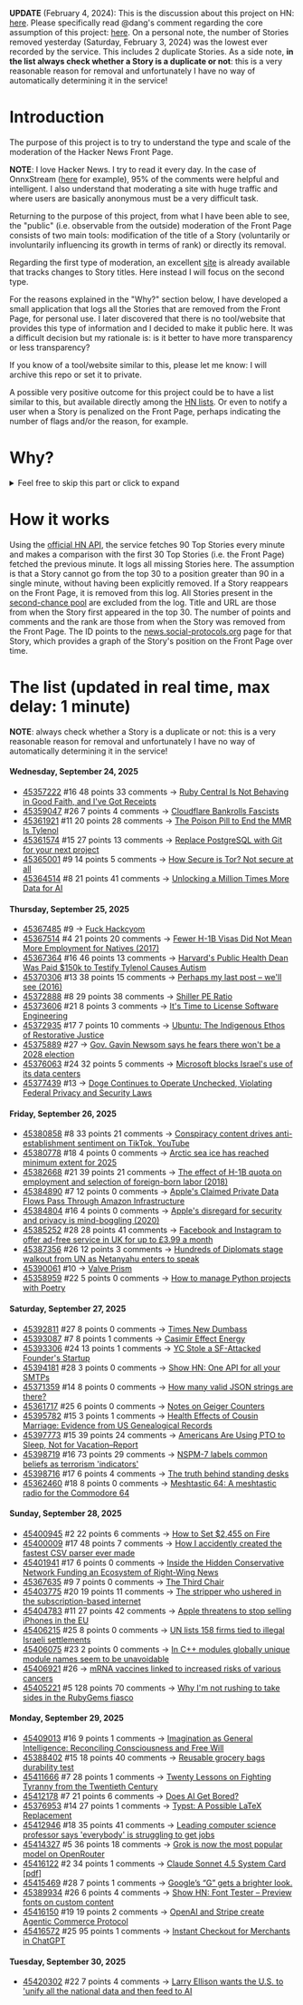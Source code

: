 **UPDATE** (February 4, 2024): This is the discussion about this project on HN: [here](https://news.ycombinator.com/item?id=39230513). Please specifically read @dang's comment regarding the core assumption of this project: [here](https://news.ycombinator.com/item?id=39231537). On a personal note, the number of Stories removed yesterday (Saturday, February 3, 2024) was the lowest ever recorded by the service. This includes 2 duplicate Stories. As a side note, **in the list always check whether a Story is a duplicate or not**: this is a very reasonable reason for removal and unfortunately I have no way of automatically determining it in the service!

# Introduction

The purpose of this project is to try to understand the type and scale of the moderation of the Hacker News Front Page.

**NOTE**: I love Hacker News. I try to read it every day. In the case of OnnxStream ([here](https://news.ycombinator.com/item?id=37752632) for example), 95% of the comments were helpful and intelligent. I also understand that moderating a site with huge traffic and where users are basically anonymous must be a very difficult task.

Returning to the purpose of this project, from what I have been able to see, the "public" (i.e. observable from the outside) moderation of the Front Page consists of two main tools: modification of the title of a Story (voluntarily or involuntarily influencing its growth in terms of rank) or directly its removal.

Regarding the first type of moderation, an excellent [site](https://hackernewstitles.netlify.app/) is already available that tracks changes to Story titles. Here instead I will focus on the second type.

For the reasons explained in the "Why?" section below, I have developed a small application that logs all the Stories that are removed from the Front Page, for personal use. I later discovered that there is no tool/website that provides this type of information and I decided to make it public here. It was a difficult decision but my rationale is: is it better to have more transparency or less transparency?

If you know of a tool/website similar to this, please let me know: I will archive this repo or set it to private.

A possible very positive outcome for this project could be to have a list similar to this, but available directly among the [HN lists](https://news.ycombinator.com/lists). Or even to notify a user when a Story is penalized on the Front Page, perhaps indicating the number of flags and/or the reason, for example.

# Why?

<details>
<summary>Feel free to skip this part or click to expand</summary>

A friend of mine posted two Stories on Hacker News related to OnnxStream (31 days apart), the first related to SDXL Turbo support and the second related to TinyLlama and Mistral 7B support.

In the case of the [first](https://news.ycombinator.com/item?id=38646969), the Story was among the first on the Front Page, until its title was changed from "Stable Diffusion Turbo on a Raspberry Pi Zero 2 generates an image in 29 minutes" to "OnnxStream: Stable Diffusion XL 1.0 Base on a Raspberry Pi Zero 2". This effectively "killed" the Story. One user pointed out that the new title didn't reflect the spirit of the Story (thanks @practice9).

In the case of the [second](https://news.ycombinator.com/item?id=38991145), the Story was in third place on the Front Page, less than an hour after the submission. In this case it was simply removed from the Front Page.

Having discovered this, perplexed, I sent an email to the moderator. @dang, who was very kind and quick in his response, explained to me that the Story had been flagged by users even without being explicitly [flagged], and that he could therefore only hypothesize the causes of the flag. His hypothesis was that (some?) users might be fed up with news related to LLMs.

While I have no reason to doubt Daniel's good faith, it's hard to believe that HN users would be tired of LLM-related news.

So I decided to develop a small console application to determine the frequency of this phenomenon (actually I was also motivated by the prospect of writing some C# code, after more than 2 years of complete abstinence). I subsequently discovered that there were no tools/websites that monitored this specific phenomenon and I therefore decided to make it public here.

</details>

# How it works

Using the [official HN API](https://github.com/HackerNews/API), the service fetches 90 Top Stories every minute and makes a comparison with the first 30 Top Stories (i.e. the Front Page) fetched the previous minute. It logs all missing Stories here. The assumption is that a Story cannot go from the top 30 to a position greater than 90 in a single minute, without having been explicitly removed. If a Story reappears on the Front Page, it is removed from this log. All Stories present in the [second-chance pool](https://news.ycombinator.com/pool) are excluded from the log. Title and URL are those from when the Story first appeared in the top 30. The number of points and comments and the rank are those from when the Story was removed from the Front Page. The ID points to the [news.social-protocols.org](https://news.social-protocols.org) page for that Story, which provides a graph of the Story's position on the Front Page over time.

# The list (updated in real time, max delay: 1 minute)

**NOTE**: always check whether a Story is a duplicate or not: this is a very reasonable reason for removal and unfortunately I have no way of automatically determining it in the service!

#### **Wednesday, September 24, 2025**
<!-- HN:45357222:start -->
* [45357222](https://news.social-protocols.org/stats?id=45357222) #16 48 points 33 comments -> [Ruby Central Is Not Behaving in Good Faith, and I've Got Receipts](https://jaredwhite.com/articles/ruby-central-is-not-operating-in-good-faith)<!-- HN:45357222:end --><!-- HN:45359047:start -->
* [45359047](https://news.social-protocols.org/stats?id=45359047) #26 7 points 4 comments -> [Cloudflare Bankrolls Fascists](https://drewdevault.com/2025/09/24/2025-09-24-Cloudflare-and-fascists.html)<!-- HN:45359047:end --><!-- HN:45361921:start -->
* [45361921](https://news.social-protocols.org/stats?id=45361921) #11 20 points 28 comments -> [The Poison Pill to End the MMR Is Tylenol](https://rasmussenretorts.substack.com/p/the-poison-pill-to-end-the-mmr-is)<!-- HN:45361921:end --><!-- HN:45361574:start -->
* [45361574](https://news.social-protocols.org/stats?id=45361574) #15 27 points 13 comments -> [Replace PostgreSQL with Git for your next project](https://devcenter.upsun.com/posts/why-you-should-replace-postgresql-with-git-for-your-next-project/)<!-- HN:45361574:end --><!-- HN:45365001:start -->
* [45365001](https://news.social-protocols.org/stats?id=45365001) #9 14 points 5 comments -> [How Secure is Tor? Not secure at all](https://csam-bib.github.io/security/)<!-- HN:45365001:end --><!-- HN:45364514:start -->
* [45364514](https://news.social-protocols.org/stats?id=45364514) #8 21 points 41 comments -> [Unlocking a Million Times More Data for AI](https://ifp.org/unlocking-a-million-times-more-data-for-ai/)<!-- HN:45364514:end -->
#### **Thursday, September 25, 2025**
<!-- HN:45367485:start -->
* [45367485](https://news.social-protocols.org/stats?id=45367485) #9 -> [Fuck Hackcyom](https://studium.dev/osib/fuck-hackcyom)<!-- HN:45367485:end --><!-- HN:45367514:start -->
* [45367514](https://news.social-protocols.org/stats?id=45367514) #4 21 points 20 comments -> [Fewer H-1B Visas Did Not Mean More Employment for Natives (2017)](https://www.nber.org/digest/dec17/fewer-h-1b-visas-did-not-mean-more-employment-natives)<!-- HN:45367514:end --><!-- HN:45367364:start -->
* [45367364](https://news.social-protocols.org/stats?id=45367364) #16 46 points 13 comments -> [Harvard's Public Health Dean Was Paid $150k to Testify Tylenol Causes Autism](https://www.thecrimson.com/article/2025/9/24/autism-dean-public-health/)<!-- HN:45367364:end --><!-- HN:45370306:start -->
* [45370306](https://news.social-protocols.org/stats?id=45370306) #13 38 points 15 comments -> [Perhaps my last post – we'll see (2016)](http://itila.blogspot.com/2016/04/perhaps-my-last-post-well-see.html)<!-- HN:45370306:end --><!-- HN:45372888:start -->
* [45372888](https://news.social-protocols.org/stats?id=45372888) #8 29 points 38 comments -> [Shiller PE Ratio](https://www.multpl.com/shiller-pe)<!-- HN:45372888:end --><!-- HN:45373606:start -->
* [45373606](https://news.social-protocols.org/stats?id=45373606) #21 8 points 3 comments -> [It's Time to License Software Engineering](https://www.slater.dev/its-time-to-license-software-engineering/)<!-- HN:45373606:end --><!-- HN:45372935:start -->
* [45372935](https://news.social-protocols.org/stats?id=45372935) #17 7 points 10 comments -> [Ubuntu: The Indigenous Ethos of Restorative Justice](https://www.traum-und-verantwortung.de/zitate/ubuntu/)<!-- HN:45372935:end --><!-- HN:45375889:start -->
* [45375889](https://news.social-protocols.org/stats?id=45375889) #27 -> [Gov. Gavin Newsom says he fears there won't be a 2028 election](https://ktla.com/news/california/gov-gavin-newsom-fears-there-wont-be-a-2028-election/)<!-- HN:45375889:end --><!-- HN:45376063:start -->
* [45376063](https://news.social-protocols.org/stats?id=45376063) #24 32 points 5 comments -> [Microsoft blocks Israel's use of its data centers](https://www.engadget.com/big-tech/microsoft-blocks-israels-use-of-its-data-centers-for-mass-surveillance-of-palestinians-170107061.html)<!-- HN:45376063:end --><!-- HN:45377439:start -->
* [45377439](https://news.social-protocols.org/stats?id=45377439) #13 -> [Doge Continues to Operate Unchecked, Violating Federal Privacy and Security Laws](https://www.hsgac.senate.gov/media/dems/peters-report-finds-that-doge-continues-to-operate-unchecked-likely-violating-federal-privacy-and-security-laws-and-putting-the-safety-of-americans-personal-information-in-danger/)<!-- HN:45377439:end -->
#### **Friday, September 26, 2025**
<!-- HN:45380858:start -->
* [45380858](https://news.social-protocols.org/stats?id=45380858) #8 33 points 21 comments -> [Conspiracy content drives anti-establishment sentiment on TikTok, YouTube](https://news.umich.edu/conspiracy-content-drives-anti-establishment-sentiment-on-tiktok-youtube/)<!-- HN:45380858:end --><!-- HN:45380778:start -->
* [45380778](https://news.social-protocols.org/stats?id=45380778) #18 4 points 0 comments -> [Arctic sea ice has reached minimum extent for 2025](https://cires.colorado.edu/news/arctic-sea-ice-has-reached-minimum-extent-2025)<!-- HN:45380778:end --><!-- HN:45382668:start -->
* [45382668](https://news.social-protocols.org/stats?id=45382668) #21 39 points 21 comments -> [The effect of H-1B quota on employment and selection of foreign-born labor (2018)](https://doi.org/10.1016/j.euroecorev.2018.06.010)<!-- HN:45382668:end --><!-- HN:45384890:start -->
* [45384890](https://news.social-protocols.org/stats?id=45384890) #7 12 points 0 comments -> [Apple's Claimed Private Data Flows Pass Through Amazon Infrastructure](https://gist.github.com/JGoyd/e5fe395c4b51f9e03734ad08e6e790db)<!-- HN:45384890:end --><!-- HN:45384804:start -->
* [45384804](https://news.social-protocols.org/stats?id=45384804) #16 4 points 0 comments -> [Apple's disregard for security and privacy is mind-boggling (2020)](https://evermeet.cx/wiki/Apple%27s_disregard_for_security_and_privacy_is_mind-boggling)<!-- HN:45384804:end --><!-- HN:45385252:start -->
* [45385252](https://news.social-protocols.org/stats?id=45385252) #28 28 points 41 comments -> [Facebook and Instagram to offer ad-free service in UK for up to £3.99 a month](https://www.theguardian.com/technology/2025/sep/26/facebook-and-instagram-to-offer-paid-ad-free-service-uk)<!-- HN:45385252:end --><!-- HN:45387356:start -->
* [45387356](https://news.social-protocols.org/stats?id=45387356) #26 12 points 3 comments -> [Hundreds of Diplomats stage walkout from UN as Netanyahu enters to speak](https://www.timesofisrael.com/liveblog_entry/hundreds-of-diplomats-stage-walkout-from-un-general-assembly-as-netanyahu-enters-to-speak/)<!-- HN:45387356:end --><!-- HN:45390061:start -->
* [45390061](https://news.social-protocols.org/stats?id=45390061) #10 -> [Valve Prism](https://valveprism.com/)<!-- HN:45390061:end --><!-- HN:45358959:start -->
* [45358959](https://news.social-protocols.org/stats?id=45358959) #22 5 points 0 comments -> [How to manage Python projects with Poetry](https://www.infoworld.com/article/2256032/how-to-manage-python-projects-with-poetry.html)<!-- HN:45358959:end -->
#### **Saturday, September 27, 2025**
<!-- HN:45392811:start -->
* [45392811](https://news.social-protocols.org/stats?id=45392811) #27 8 points 0 comments -> [Times New Dumbass](https://timesnewdumbass.co/)<!-- HN:45392811:end --><!-- HN:45393087:start -->
* [45393087](https://news.social-protocols.org/stats?id=45393087) #7 8 points 1 comments -> [Casimir Effect Energy](https://www.casimirspace.com)<!-- HN:45393087:end --><!-- HN:45393306:start -->
* [45393306](https://news.social-protocols.org/stats?id=45393306) #24 13 points 1 comments -> [YC Stole a SF-Attacked Founder's Startup](https://twitter.com/_opencv_/status/1971774399729881319)<!-- HN:45393306:end --><!-- HN:45394181:start -->
* [45394181](https://news.social-protocols.org/stats?id=45394181) #28 3 points 0 comments -> [Show HN: One API for all your SMTPs](https://www.brieferl.com)<!-- HN:45394181:end --><!-- HN:45371359:start -->
* [45371359](https://news.social-protocols.org/stats?id=45371359) #14 8 points 0 comments -> [How many valid JSON strings are there?](https://qntm.org/jsoncount)<!-- HN:45371359:end --><!-- HN:45361717:start -->
* [45361717](https://news.social-protocols.org/stats?id=45361717) #25 6 points 0 comments -> [Notes on Geiger Counters](https://divested.dev/pages/blog#2025-09-24-geigers)<!-- HN:45361717:end --><!-- HN:45395782:start -->
* [45395782](https://news.social-protocols.org/stats?id=45395782) #15 3 points 1 comments -> [Health Effects of Cousin Marriage: Evidence from US Genealogical Records](https://www.aeaweb.org/articles?id=10.1257/aeri.20230544)<!-- HN:45395782:end --><!-- HN:45397773:start -->
* [45397773](https://news.social-protocols.org/stats?id=45397773) #15 39 points 24 comments -> [Americans Are Using PTO to Sleep, Not for Vacation–Report](https://www.newsweek.com/americans-are-using-pto-to-sleep-not-for-vacation-report-10783162)<!-- HN:45397773:end --><!-- HN:45398719:start -->
* [45398719](https://news.social-protocols.org/stats?id=45398719) #16 73 points 29 comments -> [NSPM-7 labels common beliefs as terrorism 'indicators'](https://www.kenklippenstein.com/p/trumps-nspm-7-labels-common-beliefs)<!-- HN:45398719:end --><!-- HN:45398716:start -->
* [45398716](https://news.social-protocols.org/stats?id=45398716) #17 6 points 4 comments -> [The truth behind standing desks](https://www.health.harvard.edu/blog/the-truth-behind-standing-desks-2016092310264)<!-- HN:45398716:end --><!-- HN:45362460:start -->
* [45362460](https://news.social-protocols.org/stats?id=45362460) #18 8 points 0 comments -> [Meshtastic 64: A meshtastic radio for the Commodore 64](http://64jim64.blogspot.com/2025/09/meshtastic-64-meshtastic-radio-for.html)<!-- HN:45362460:end -->
#### **Sunday, September 28, 2025**<!-- HN:45400945:start -->
* [45400945](https://news.social-protocols.org/stats?id=45400945) #2 22 points 6 comments -> [How to Set $2,455 on Fire](https://busd.steviep.xyz/howto)<!-- HN:45400945:end --><!-- HN:45400009:start -->
* [45400009](https://news.social-protocols.org/stats?id=45400009) #17 48 points 7 comments -> [How I accidently created the fastest CSV parser ever made](https://sanixdk.xyz/blogs/how-i-accidentally-created-the-fastest-csv-parser-ever-made)<!-- HN:45400009:end --><!-- HN:45401941:start -->
* [45401941](https://news.social-protocols.org/stats?id=45401941) #17 6 points 0 comments -> [Inside the Hidden Conservative Network Funding an Ecosystem of Right-Wing News](https://www.motherjones.com/politics/2025/09/inside-the-hidden-conservative-network-bankrolling-an-ecosystem-of-right-wing-news-informing-america-john-solomon-war-room/)<!-- HN:45401941:end --><!-- HN:45367635:start -->
* [45367635](https://news.social-protocols.org/stats?id=45367635) #9 7 points 0 comments -> [The Third Chair](https://www.henrikkarlsson.xyz/p/third-chair)<!-- HN:45367635:end --><!-- HN:45403775:start -->
* [45403775](https://news.social-protocols.org/stats?id=45403775) #20 19 points 11 comments -> [The stripper who ushered in the subscription-based internet](https://thehustle.co/originals/the-stripper-who-ushered-in-the-modern-subscription-based-internet)<!-- HN:45403775:end --><!-- HN:45404783:start -->
* [45404783](https://news.social-protocols.org/stats?id=45404783) #11 27 points 42 comments -> [Apple threatens to stop selling iPhones in the EU](https://pluralistic.net/2025/09/26/empty-threats/#500-million-affluent-consumers)<!-- HN:45404783:end --><!-- HN:45406215:start -->
* [45406215](https://news.social-protocols.org/stats?id=45406215) #25 8 points 0 comments -> [UN lists 158 firms tied to illegal Israeli settlements](https://www.aljazeera.com/news/2025/9/26/un-lists-150-firms-tied-to-illegal-israeli-settlements)<!-- HN:45406215:end --><!-- HN:45406075:start -->
* [45406075](https://news.social-protocols.org/stats?id=45406075) #23 2 points 0 comments -> [In C++ modules globally unique module names seem to be unavoidable](https://nibblestew.blogspot.com/2025/09/in-c-modules-globally-unique-module.html)<!-- HN:45406075:end --><!-- HN:45406921:start -->
* [45406921](https://news.social-protocols.org/stats?id=45406921) #26 -> [mRNA vaccines linked to increased risks of various cancers](https://biomarkerres.biomedcentral.com/articles/10.1186/s40364-025-00831-w)<!-- HN:45406921:end --><!-- HN:45405221:start -->
* [45405221](https://news.social-protocols.org/stats?id=45405221) #5 128 points 70 comments -> [Why I'm not rushing to take sides in the RubyGems fiasco](https://justin.searls.co/posts/why-im-not-rushing-to-take-sides-in-the-rubygems-fiasco/)<!-- HN:45405221:end -->
#### **Monday, September 29, 2025**
<!-- HN:45409013:start -->
* [45409013](https://news.social-protocols.org/stats?id=45409013) #16 9 points 1 comments -> [Imagination as General Intelligence: Reconciling Consciousness and Free Will](https://zenodo.org/records/17109096)<!-- HN:45409013:end --><!-- HN:45388402:start -->
* [45388402](https://news.social-protocols.org/stats?id=45388402) #15 18 points 40 comments -> [Reusable grocery bags durability test](https://www.cbc.ca/lite/story/1.7643243)<!-- HN:45388402:end --><!-- HN:45411666:start -->
* [45411666](https://news.social-protocols.org/stats?id=45411666) #7 28 points 1 comments -> [Twenty Lessons on Fighting Tyranny from the Twentieth Century](https://scholars.org/contribution/twenty-lessons-fighting-tyranny-twentieth)<!-- HN:45411666:end --><!-- HN:45412178:start -->
* [45412178](https://news.social-protocols.org/stats?id=45412178) #7 21 points 6 comments -> [Does AI Get Bored?](https://timkellogg.me/blog/2025/09/27/boredom)<!-- HN:45412178:end --><!-- HN:45376953:start -->
* [45376953](https://news.social-protocols.org/stats?id=45376953) #14 27 points 1 comments -> [Typst: A Possible LaTeX Replacement](https://lwn.net/Articles/1037577/)<!-- HN:45376953:end --><!-- HN:45412946:start -->
* [45412946](https://news.social-protocols.org/stats?id=45412946) #18 35 points 41 comments -> [Leading computer science professor says 'everybody' is struggling to get jobs](https://www.businessinsider.com/computer-science-students-job-search-ai-hany-farid-2025-9)<!-- HN:45412946:end --><!-- HN:45414327:start -->
* [45414327](https://news.social-protocols.org/stats?id=45414327) #5 36 points 18 comments -> [Grok is now the most popular model on OpenRouter](https://openrouter.ai/rankings#market-share)<!-- HN:45414327:end --><!-- HN:45416122:start -->
* [45416122](https://news.social-protocols.org/stats?id=45416122) #2 34 points 1 comments -> [Claude Sonnet 4.5 System Card [pdf]](https://assets.anthropic.com/m/12f214efcc2f457a/original/Claude-Sonnet-4-5-System-Card.pdf)<!-- HN:45416122:end --><!-- HN:45415469:start -->
* [45415469](https://news.social-protocols.org/stats?id=45415469) #28 7 points 1 comments -> [Google’s “G” gets a brighter look.](https://blog.google/inside-google/company-announcements/gradient-g-logo-design/)<!-- HN:45415469:end --><!-- HN:45389934:start -->
* [45389934](https://news.social-protocols.org/stats?id=45389934) #26 6 points 4 comments -> [Show HN: Font Tester – Preview fonts on custom content](https://fonts.tomhadley.link/)<!-- HN:45389934:end --><!-- HN:45416150:start -->
* [45416150](https://news.social-protocols.org/stats?id=45416150) #19 19 points 2 comments -> [OpenAI and Stripe create Agentic Commerce Protocol](https://www.agenticcommerce.dev/)<!-- HN:45416150:end --><!-- HN:45416572:start -->
* [45416572](https://news.social-protocols.org/stats?id=45416572) #25 95 points 1 comments -> [Instant Checkout for Merchants in ChatGPT](https://chatgpt.com/merchants)<!-- HN:45416572:end -->
#### **Tuesday, September 30, 2025**
<!-- HN:45420302:start -->
* [45420302](https://news.social-protocols.org/stats?id=45420302) #22 7 points 4 comments -> [Larry Ellison wants the U.S. to 'unify all the national data and then feed to AI](https://fortune.com/2025/02/14/larry-ellison-ai-centralized-database-citizen-data/)<!-- HN:45420302:end -->